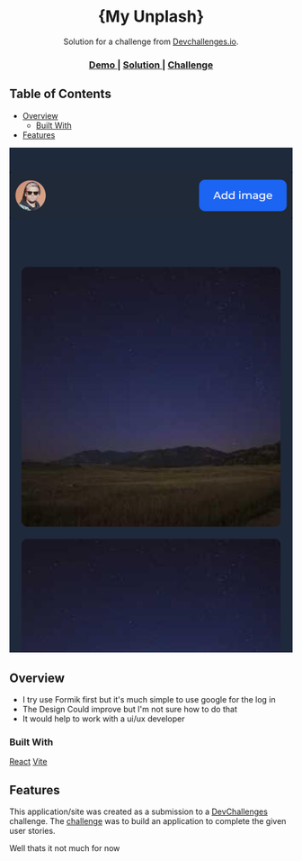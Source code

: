 <!-- Please update value in the {}  -->

<h1 align="center">{My Unplash}</h1>

<div align="center">
   Solution for a challenge from  <a href="http://devchallenges.io" target="_blank">Devchallenges.io</a>.
</div>

<div align="center">
  <h3>
    <a href="https://unplasgallery.web.app">
      Demo
    </a>
    <span> | </span>
    <a href="https://github.com/XxtbmfxX/myunplash">
      Solution
    </a>
    <span> | </span>
    <a href="https://devchallenges.io/challenges/wBunSb7FPrIepJZAg0sY">
      Challenge
    </a>
  </h3>
</div>

<!-- TABLE OF CONTENTS -->

## Table of Contents

- [Overview](#overview)
  - [Built With](#built-with)
- [Features](#features)

<!-- OVERVIEW -->

![screenshot](./screenshot.png)

## Overview

- I try use Formik first but it's much simple to use google for the log in
- The Design Could improve but I'm not sure how to do that
- It would help to work with a ui/ux developer

### Built With

[React](https://es.reactjs.org)
[Vite](https://vitejs.dev)

## Features

<!-- List the features of your application or follow the template. Don't share the figma file here :) -->

This application/site was created as a submission to a [DevChallenges](https://devchallenges.io/challenges) challenge. The [challenge](https://devchallenges.io/challenges/rYyhwJAxMfES5jNQ9YsP) was to build an application to complete the given user stories.

Well thats it not much for now
